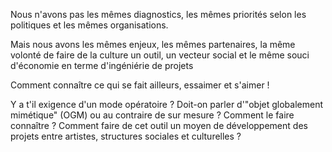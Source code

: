 
Nous n'avons pas les mêmes diagnostics, les mêmes priorités selon les politiques et les mêmes organisations.

Mais nous avons les mêmes enjeux, les mêmes partenaires, la même volonté de faire de la culture un outil, un vecteur social et le même souci d'économie en terme d'ingéniérie de projets

Comment connaître ce qui se fait ailleurs, essaimer et s'aimer !

Y a t'il exigence d'un mode opératoire ? Doit-on parler d'"objet globalement mimétique" (OGM) ou au contraire de sur mesure ? Comment le faire connaître ? Comment faire de cet outil un moyen de développement des projets entre artistes, structures sociales et culturelles ? 



